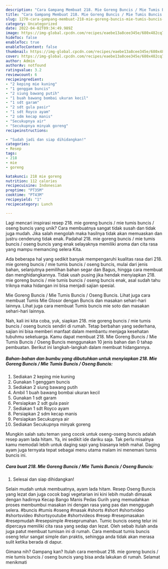 ```yaml
---
description: "Cara Gampang Membuat 218. Mie Goreng Buncis / Mie Tumis Buncis / Oseng Buncis yang Lezat Sekali"
title: "Cara Gampang Membuat 218. Mie Goreng Buncis / Mie Tumis Buncis / Oseng Buncis yang Lezat Sekali"
slug: 1270-cara-gampang-membuat-218-mie-goreng-buncis-mie-tumis-buncis-oseng-buncis-yang-lezat-sekali
category: Uncategorized
date: 2022-04-02T09:34:49.989Z
image: https://img-global.cpcdn.com/recipes/eaebe13a8cee345e/680x482cq70/218-mie-goreng-buncis-mie-tumis-buncis-oseng-buncis-foto-resep-utama.jpg
hideToc: false
enableToc: true
enableTocContent: false
thumbnail: https://img-global.cpcdn.com/recipes/eaebe13a8cee345e/680x482cq70/218-mie-goreng-buncis-mie-tumis-buncis-oseng-buncis-foto-resep-utama.jpg
cover: https://img-global.cpcdn.com/recipes/eaebe13a8cee345e/680x482cq70/218-mie-goreng-buncis-mie-tumis-buncis-oseng-buncis-foto-resep-utama.jpg
author: Admin
authorAv: notfound
ratingvalue: 3.2
reviewcount: 6
recipeingredient:
- "2 keping mie kuning"
- "1 genggam buncis"
- "2 siung bawang putih"
- "1 buah bawang bombai ukuran kecil"
- "1 sdt garam"
- "2 sdt gula pasir"
- "1 sdt Royco ayam"
- "2 sdm kecap manis"
- "Secukupnya air"
- "Secukupnya minyak goreng"
recipeinstructions:

- "Sudah jadi dan siap dihidangkan!"
categories:
- Resep
tags:
- 218
- mie
- goreng

katakunci: 218 mie goreng 
nutrition: 112 calories
recipecuisine: Indonesian
preptime: "PT35M"
cooktime: "PT43M"
recipeyield: "1"
recipecategory: Lunch

---
```





Lagi mencari inspirasi resep 218. mie goreng buncis / mie tumis buncis / oseng buncis yang unik? Cara membuatnya sangat tidak susah dan tidak juga mudah. Jika salah mengolah maka hasilnya tidak akan memuaskan dan justru cenderung tidak enak. Padahal 218. mie goreng buncis / mie tumis buncis / oseng buncis yang enak selayaknya memiliki aroma dan cita rasa yang mampu memancing selera Kita.





Ada beberapa hal yang sedikit banyak mempengaruhi kualitas rasa dari 218. mie goreng buncis / mie tumis buncis / oseng buncis, mulai dari jenis bahan, selanjutnya pemilihan bahan segar dan Bagus, hingga cara membuat dan menghidangkannya. Tidak usah pusing jika hendak menyiapkan 218. mie goreng buncis / mie tumis buncis / oseng buncis enak,      asal sudah tahu triknya maka hidangan ini bisa menjadi sajian spesial.














Mie Goreng Buncis / Mie Tumis Buncis / Oseng Buncis. Lihat juga cara membuat Tumis Mie Glosor dengan Buncis dan masakan sehari-hari lainnya. Lihat juga cara membuat Tumis buncis mie soto dan masakan sehari-hari lainnya.






Nah, kali ini kita coba, yuk, siapkan 218. mie goreng buncis / mie tumis buncis / oseng buncis sendiri di rumah. Tetap berbahan yang sederhana, sajian ini bisa memberi manfaat dalam membantu menjaga kesehatan tubuhmu sekeluarga. Kamu dapat membuat 218. Mie Goreng Buncis / Mie Tumis Buncis / Oseng Buncis menggunakan 10 jenis bahan dan 0 tahap pembuatan. Berikut ini langkah-langkah dalam membuat hidangannya.

<!--inarticleads1-->

##### Bahan-bahan dan bumbu yang dibutuhkan untuk menyiapkan 218. Mie Goreng Buncis / Mie Tumis Buncis / Oseng Buncis:

1. Sediakan 2 keping mie kuning
1. Gunakan 1 genggam buncis
1. Sediakan 2 siung bawang putih
1. Ambil 1 buah bawang bombai ukuran kecil
1. Gunakan 1 sdt garam
1. Persiapkan 2 sdt gula pasir
1. Sediakan 1 sdt Royco ayam
1. Persiapkan 2 sdm kecap manis
1. Persiapkan Secukupnya air
1. Sediakan Secukupnya minyak goreng


Mungkin salah satu teman yang cocok untuk oseng-oseng buncis adalah resep ayam lada hitam. Ya, ini sedikit ide dariku saja. Tak perlu misalnya kamu memodali lebih untuk daging sapi yang biasanya lebih mahal. Daging ayam juga ternyata tepat sebagai menu utama malam ini menemani tumis buncis ini. 

<!--inarticleads2-->

##### Cara buat 218. Mie Goreng Buncis / Mie Tumis Buncis / Oseng Buncis:


1. Selesai dan siap dihidangkan!

Selain mudah untuk membuatnya, ayam lada hitam. Resep Oseng Buncis yang lezat dan juga cocok bagi vegetarian ini kini lebih mudah dimasak dengan hadirnya Kecap Bango Manis Pedas Gurih yang memudahkan proses membumbui masakan ini dengan rasa yang pas dan menggugah selera. #buncis #tumis #oseng #masak #shorts #short #shortvideo #shortsvideo #shortsyoutube #shortvideos #resep #resepmasakan #resepmudah #resepsimple #reseprumahan. Tumic buncis oseng telur ini dipercaya memiliki cita rasa yang sedap dan lezat. Oleh sebab itulah anda juga patut membuat tumisan ini di rumah. Cara membuat tumis buncis oseng telur sangat simple dan praktis, sehingga anda tidak akan merasa sulit ketika berada di dapur. 

Gimana nih? Gampang kan? Itulah cara membuat 218. mie goreng buncis / mie tumis buncis / oseng buncis yang bisa anda lakukan di rumah. Selamat menikmati

